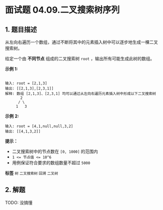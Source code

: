 # 面试题 04.09.二叉搜索树序列

## 1. 题目描述

从左向右遍历一个数组，通过不断将其中的元素插入树中可以逐步地生成一棵二叉搜索树。

给定一个由 **不同节点** 组成的二叉搜索树 `root` ，输出所有可能生成此树的数组。

 

**示例 1:** 
```

输入: root = [2,1,3]
输出: [[2,1,3],[2,3,1]]
解释: 数组 [2,1,3]、[2,3,1] 均可以通过从左向右遍历元素插入树中形成以下二叉搜索树
       2 
      / \ 
     1   3

```

**示例** **2:** 

```
输入: root = [4,1,null,null,3,2]
输出: [[4,1,3,2]]
```

**提示：** 
- 二叉搜索树中的节点数在<meta charset="UTF-8" /> `[0, 1000]` 的范围内
- `1 <= 节点值 <= 10^6` 
- 用例保证符合要求的数组数量不超过 `5000` 
 
**标签**
`树` `二叉搜索树` `回溯` `二叉树` 


## 2. 解题
TODO: 没搞懂

